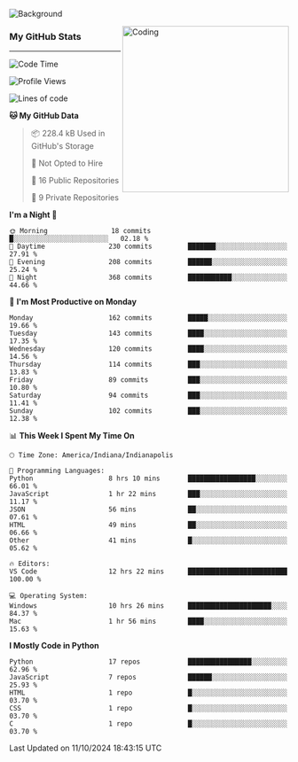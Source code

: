 ![Background](https://github.com/Nguyen-Noah/Nguyen-Noah/assets/112649680/f5d2296f-0508-400c-abcf-47c085708a2a)

<img align="right" alt="Coding" width="300" src="https://cdn.dribbble.com/users/1277312/screenshots/14733298/media/39b1045e593737587dd60e42c8422d1f.gif" >

### My GitHub Stats
---
<!--START_SECTION:waka-->
![Code Time](http://img.shields.io/badge/Code%20Time-258%20hrs%2045%20mins-blue)

![Profile Views](http://img.shields.io/badge/Profile%20Views-0-blue)

![Lines of code](https://img.shields.io/badge/From%20Hello%20World%20I%27ve%20Written-190.2%20thousand%20lines%20of%20code-blue)

**🐱 My GitHub Data** 

> 📦 228.4 kB Used in GitHub's Storage 
 > 
> 🚫 Not Opted to Hire
 > 
> 📜 16 Public Repositories 
 > 
> 🔑 9 Private Repositories 
 > 
**I'm a Night 🦉** 

```text
🌞 Morning                18 commits          █░░░░░░░░░░░░░░░░░░░░░░░░   02.18 % 
🌆 Daytime                230 commits         ███████░░░░░░░░░░░░░░░░░░   27.91 % 
🌃 Evening                208 commits         ██████░░░░░░░░░░░░░░░░░░░   25.24 % 
🌙 Night                  368 commits         ███████████░░░░░░░░░░░░░░   44.66 % 
```
📅 **I'm Most Productive on Monday** 

```text
Monday                   162 commits         █████░░░░░░░░░░░░░░░░░░░░   19.66 % 
Tuesday                  143 commits         ████░░░░░░░░░░░░░░░░░░░░░   17.35 % 
Wednesday                120 commits         ████░░░░░░░░░░░░░░░░░░░░░   14.56 % 
Thursday                 114 commits         ███░░░░░░░░░░░░░░░░░░░░░░   13.83 % 
Friday                   89 commits          ███░░░░░░░░░░░░░░░░░░░░░░   10.80 % 
Saturday                 94 commits          ███░░░░░░░░░░░░░░░░░░░░░░   11.41 % 
Sunday                   102 commits         ███░░░░░░░░░░░░░░░░░░░░░░   12.38 % 
```


📊 **This Week I Spent My Time On** 

```text
🕑︎ Time Zone: America/Indiana/Indianapolis

💬 Programming Languages: 
Python                   8 hrs 10 mins       █████████████████░░░░░░░░   66.01 % 
JavaScript               1 hr 22 mins        ███░░░░░░░░░░░░░░░░░░░░░░   11.17 % 
JSON                     56 mins             ██░░░░░░░░░░░░░░░░░░░░░░░   07.61 % 
HTML                     49 mins             ██░░░░░░░░░░░░░░░░░░░░░░░   06.66 % 
Other                    41 mins             █░░░░░░░░░░░░░░░░░░░░░░░░   05.62 % 

🔥 Editors: 
VS Code                  12 hrs 22 mins      █████████████████████████   100.00 % 

💻 Operating System: 
Windows                  10 hrs 26 mins      █████████████████████░░░░   84.37 % 
Mac                      1 hr 56 mins        ████░░░░░░░░░░░░░░░░░░░░░   15.63 % 
```

**I Mostly Code in Python** 

```text
Python                   17 repos            ████████████████░░░░░░░░░   62.96 % 
JavaScript               7 repos             ██████░░░░░░░░░░░░░░░░░░░   25.93 % 
HTML                     1 repo              █░░░░░░░░░░░░░░░░░░░░░░░░   03.70 % 
CSS                      1 repo              █░░░░░░░░░░░░░░░░░░░░░░░░   03.70 % 
C                        1 repo              █░░░░░░░░░░░░░░░░░░░░░░░░   03.70 % 
```




 Last Updated on 11/10/2024 18:43:15 UTC
<!--END_SECTION:waka-->

<!--
**Nguyen-Noah/Nguyen-Noah** is a ✨ _special_ ✨ repository because its `README.md` (this file) appears on your GitHub profile.

Here are some ideas to get you started:

- 🔭 I’m currently working on ...
- 🌱 I’m currently learning ...
- 👯 I’m looking to collaborate on ...
- 🤔 I’m looking for help with ...
- 💬 Ask me about ...
- 📫 How to reach me: ...
- 😄 Pronouns: ...
- ⚡ Fun fact: ...
-->
